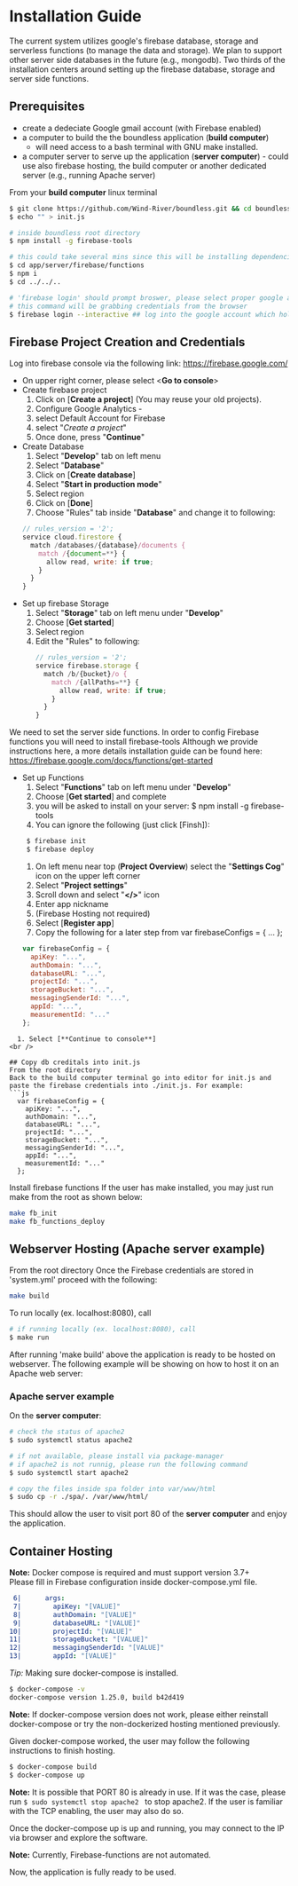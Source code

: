 # Installation Guide

The current system utilizes google's firebase database, storage and serverless functions (to manage the data and storage). We plan to support other server side databases in the future (e.g., mongodb). Two thirds of the installation centers around setting up the firebase database, storage and server side functions. 

## Prerequisites
  * create a dedeciate Google gmail account (with Firebase enabled)
  * a computer to build the the boundless application (**build computer**)
    * will need access to a bash terminal with GNU make installed. 
  * a computer server to serve up the application (**server computer**) - could use also firebase hosting, the build computer or another dedicated server (e.g., running Apache server)
  
From your **build computer** linux terminal
```bash
$ git clone https://github.com/Wind-River/boundless.git && cd boundless
$ echo "" > init.js
```


```bash
# inside boundless root directory
$ npm install -g firebase-tools

# this could take several mins since this will be installing dependencies
$ cd app/server/firebase/functions 
$ npm i 
$ cd ../../..

# 'firebase login' should prompt broswer, please select proper google account since
# this command will be grabbing credentials from the browser
$ firebase login --interactive ## log into the google account which holds the firebase project
```

## Firebase Project Creation and Credentials
Log into firebase console via the following link: https://firebase.google.com/

* On upper right corner, please select <**Go to console**>
* Create firebase project
  1. Click on [**Create a project**] (You may reuse your old projects).
  1. Configure Google Analytics - 
  1. select Default Account for Firebase
  1. select "_Create a project_"
  1. Once done, press "**Continue**"
* Create Database
  1. Select "**Develop**" tab on left menu
  1. Select "**Database**" 
  1. Click on [**Create database**]
  1. Select "**Start in production mode**"
  1. Select region
  1. Click on [**Done**]
  1. Choose "Rules" tab inside "**Database**" and change it to following:
  ```js
  // rules_version = '2';
  service cloud.firestore {
    match /databases/{database}/documents {
      match /{document=**} {
        allow read, write: if true;
      }
    }
  }
  ```
* Set up firebase Storage
  1. Select "**Storage**" tab on left menu under "**Develop**"
  1. Choose [**Get started**]
  1. Select region
  1. Edit the "Rules" to following:
      ```js
      // rules_version = '2';
      service firebase.storage {
        match /b/{bucket}/o {
          match /{allPaths=**} {
            allow read, write: if true;
          }
        }
      }
      ```
We need to set the server side functions. In order to config Firebase functions you will need to install firebase-tools
Although we provide instructions here, a more details installation guide can be found here:
https://firebase.google.com/docs/functions/get-started
* Set up Functions
  1. Select "**Functions**" tab on left menu under "**Develop**"
  1. Choose [**Get started**] and complete
  1. you will be asked to install on your server: $ npm install -g firebase-tools
  1. You can ignore the following (just click [Finsh]):
   ```bash
    $ firebase init
    $ firebase deploy
    ```
  1. On left menu near top (**Project Overview**) select the "**Settings Cog**" icon on the upper left corner
  1. Select "**Project settings**"
  1. Scroll down and select "**</>**" icon
  1. Enter app nickname 
  1. (Firebase Hosting not required)
  1. Select [**Register app**]
  1. Copy the following for a later step from var firebaseConfigs = { ... };
  ```js
  var firebaseConfig = {
    apiKey: "...",
    authDomain: "...",
    databaseURL: "...",
    projectId: "...",
    storageBucket: "...",
    messagingSenderId: "...",
    appId: "...",
    measurementId: "..."
  };
```
  1. Select [**Continue to console**]
<br />

## Copy db creditals into init.js
From the root directory
Back to the build computer terminal go into editor for init.js and paste the firebase credentials into ./init.js. For example:
```js
  var firebaseConfig = {
    apiKey: "...",
    authDomain: "...",
    databaseURL: "...",
    projectId: "...",
    storageBucket: "...",
    messagingSenderId: "...",
    appId: "...",
    measurementId: "..."
  };
```

Install firebase functions
If the user has make installed, you may just run make from the root as shown below:
```bash
make fb_init
make fb_functions_deploy
```

## Webserver Hosting (Apache server example)

From the root directory
Once the Firebase credentials are stored in 'system.yml' proceed with the following:

```bash
make build
```

To run locally (ex. localhost:8080), call
```bash
# if running locally (ex. localhost:8080), call
$ make run
```

After running 'make build' above the application is ready to be hosted on webserver.
The following example will be showing on how to host it on an Apache web server:

### Apache server example
On the **server computer**: 
```bash
# check the status of apache2
$ sudo systemctl status apache2

# if not available, please install via package-manager
# if apache2 is not runnig, please run the following command
$ sudo systemctl start apache2

# copy the files inside spa folder into var/www/html
$ sudo cp -r ./spa/. /var/www/html/
```

This should allow the user to visit port 80 of the **server computer** and enjoy the
application.

## Container Hosting

**Note:** Docker compose is required and must support version 3.7+
<br />
Please fill in Firebase configuration inside docker-compose.yml file.
```yaml
 6|      args:
 7|        apiKey: "[VALUE]"
 8|        authDomain: "[VALUE]"
 9|        databaseURL: "[VALUE]"
10|        projectId: "[VALUE]"
11|        storageBucket: "[VALUE]"
12|        messagingSenderId: "[VALUE]"
13|        appId: "[VALUE]"
```

_Tip:_ Making sure docker-compose is installed.

```bash
$ docker-compose -v
docker-compose version 1.25.0, build b42d419
```

**Note:** If docker-compose version does not work, please either reinstall
docker-compose or try the non-dockerized hosting mentioned previously.

Given docker-compose worked, the user may follow the following instructions to
finish hosting.

```bash
$ docker-compose build
$ docker-compose up
```

**Note:** It is possible that PORT 80 is already in use. If it was the case, 
please run ```$ sudo systemctl stop apache2 ``` to stop apache2. If the user is 
familiar with the TCP enabling, the user may also do so.

Once the docker-compose up is up and running, you may connect to the IP via
browser and explore the software.

**Note:** Currently, Firebase-functions are not automated.


Now, the application is fully ready to be used.
